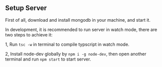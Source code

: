 ## Setup Server

First of all, download and install mongodb in your machine, and start it.

In development, it is recommended to run server in watch mode, there are two steps to achieve it:

1, Run `tsc -w` in terminal to compile typscript in watch mode.

2, Install node-dev globally by `npm i -g node-dev`, then open another terminal and run `npm start` to start server.